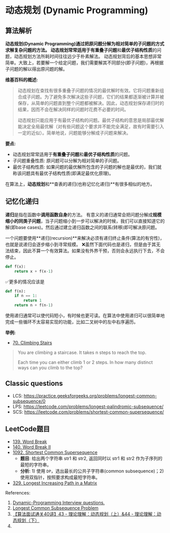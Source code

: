 # 动态规划 (Dynamic Programming)

## 算法解析
**动态规划(Dynamic Programming)**通过把原问题分解为相对简单的子问题的方式求解复杂问题的方法。
动态规划常常适用于**有重叠子问题**和**最优子结构性质**的问题，动态规划方法所耗时间往往远少于朴素解法。
动态规划背后的基本思想非常简单。大致上，若要解一个给定问题，我们需要解其不同部分(即子问题)，再根据子问题的解以得出原问题的解。

**维基百科的概述:**
> 动态规划在查找有很多重叠子问题的情况的最优解时有效。它将问题重新组合成子问题。为了避免多次解决这些子问题，它们的结果都逐渐被计算并被保存，从简单的问题直到整个问题都被解决。因此，动态规划保存递归时的结果，因而不会在解决同样的问题时花费不必要的时间。
>
> 动态规划只能应用于有最优子结构的问题。最优子结构的意思是局部最优解能决定全局最优解（对有些问题这个要求并不能完全满足，故有时需要引入一定的近似）。简单地说，问题能够分解成子问题来解决。


**要点:**
* 动态规划常常适用于**有重叠子问题**和**最优子结构性质**的问题。
* 子问题重叠性质: 原问题可以分解为相对简单的子问题。
* 最优子结构性质: 如果问题的最优解所包含的子问题的解也是最优的，我们就称该问题具有最优子结构性质(即满足最优化原理)。


在算法上，**动态规划**和**查表的递归(也称记忆化递归)**有很多相似的地方。

## 记忆化递归
**递归**是指在函数中**调用函数自身**的方法。
有意义的递归通常会把问题分解成**规模缩小的同类子问题**，当子问题缩小到一步可以解决的时候，我们可以直接知道它的解(即base cases)。然后通过建立递归函数之间的联系(转移)即可解决原问题。

一个问题要使用**递归(recursion)**来解决必须有递归终止条件(算法的有穷性)，也就是说递归会逐步缩小到寻常规模。
:x:虽然下面代码也是递归，但是由于其无法结束，因此不算一个有效算法。如果没有外界干预，否则会永远执行下去，不会停止。
```python
def f(x):
    return x + f(x-1)
```
:white_check_mark:更多的情况应该是
```python
def f(n):
    if n == 1:
        return 1
    return n + f(n-1)
```
使用递归通常可以使代码短小，有时候也更可读。在算法中使用递归可以很简单地完成一些循环不太容易实现的功能，比如二叉树中的左中右序遍历。




**举例:**
* [70. Climbing Stairs](https://leetcode.com/problems/climbing-stairs/)
> You are climbing a staircase. It takes n steps to reach the top.
> 
> Each time you can either climb 1 or 2 steps. In how many distinct ways can you climb to the top?



## Classic questions
* LCS: https://practice.geeksforgeeks.org/problems/longest-common-subsequence/0
* LPS: https://leetcode.com/problems/longest-palindromic-subsequence/
* SCS: https://leetcode.com/problems/shortest-common-supersequence/



## LeetCode题目
* [139. Word Break](https://leetcode.com/problems/word-break/)
* [140. Word Break II](https://leetcode.com/problems/word-break-ii/)
* [1092. Shortest Common Supersequence](https://leetcode.com/problems/shortest-common-supersequence/)   
  * **题目**: 给出两个字符串 str1 和 str2, 返回同时以 str1 和 str2 作为子序列的最短的字符串。    
  * **分析**: 1) 使用 `DP`，选出最长的公共子字符串(common subsequence)；2) 使用双指针，按照要求构成最短字符串。
* [329. Longest Increasing Path in a Matrix](https://leetcode.com/problems/longest-increasing-path-in-a-matrix/)


References:
1. [Dynamic-Programming Interview questions.](https://leetcode.com/discuss/interview-question/344578/Dynamic-Programming-Interview-questions.)
2. [Longest Common Subsequence Problem](https://en.m.wikipedia.org/wiki/Longest_common_subsequence_problem)
3. [【算法面试通关40讲】43 - 理论理解：动态规划（上）&44 - 理论理解：动态规划（下）](https://blog.nowcoder.net/n/425f1a25e0684097928c0bd306b93079)
4. 

